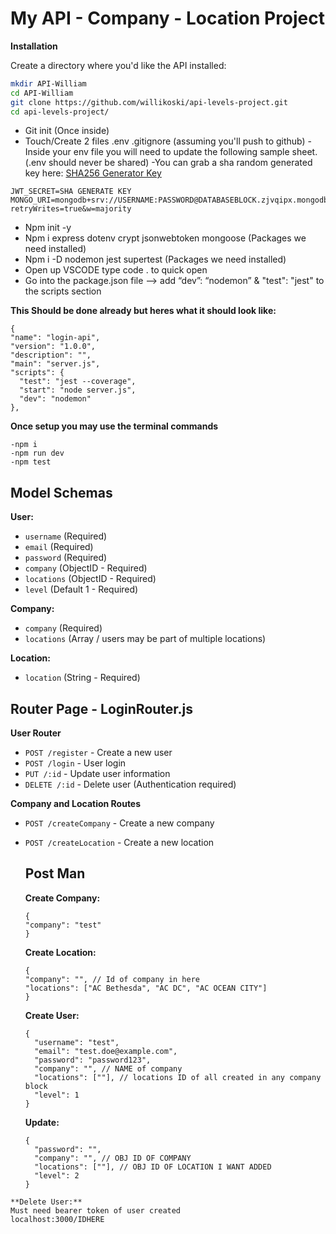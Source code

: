 
# My API - Company - Location Project

**Installation**

Create a directory where you'd like the API installed:

```bash
mkdir API-William
cd API-William
git clone https://github.com/willikoski/api-levels-project.git
cd api-levels-project/

```
 - Git init (Once inside)
 - Touch/Create 2 files .env .gitignore (assuming you'll push to github)
 -Inside your env file you will need to update the following sample sheet. (.env should never be shared)
 -You can grab a sha random generated key here: [SHA256 Generator Key](https://emn178.github.io/online-tools/sha256.html)
 ```
 JWT_SECRET=SHA GENERATE KEY
MONGO_URI=mongodb+srv://USERNAME:PASSWORD@DATABASEBLOCK.zjvqipx.mongodb.net/DATABASENAME?retryWrites=true&w=majority 
```
 - Npm init -y 
 - Npm i express dotenv crypt jsonwebtoken mongoose (Packages we need installed)
 - Npm i -D nodemon jest supertest (Packages we need installed)
 - Open up VSCODE type code . to quick open
 - Go into the package.json file —> add “dev”: “nodemon” & "test": "jest" to the scripts section

 **This Should be done already but heres what it should look like:**
  ``` 
 {
  "name": "login-api",
  "version": "1.0.0",
  "description": "",
  "main": "server.js",
  "scripts": {
    "test": "jest --coverage",
    "start": "node server.js",
    "dev": "nodemon"
  },  
  ```
  **Once setup you may use the terminal commands** 

  ```
-npm i
-npm run dev
-npm test
```

## Model Schemas

**User:**

- `username` (Required)
- `email` (Required)
- `password` (Required)
- `company` (ObjectID - Required)
- `locations` (ObjectID - Required)
- `level` (Default 1 - Required)

**Company:**

- `company` (Required)
- `locations` (Array / users may be part of multiple locations)

**Location:**

- `location` (String - Required)

## Router Page - LoginRouter.js

**User Router**

- `POST /register` - Create a new user
- `POST /login` - User login
- `PUT /:id` - Update user information
- `DELETE /:id` - Delete user (Authentication required)

**Company and Location Routes**

- `POST /createCompany` - Create a new company
- `POST /createLocation` - Create a new location

  ## Post Man
  **Create Company:**
  ```
  {
  "company": "test"
  }
  ```
  **Create Location:**
  ```
  {
  "company": "", // Id of company in here
  "locations": ["AC Bethesda", "AC DC", "AC OCEAN CITY"]
  }
  ```
  **Create User:**
  ```
  {
    "username": "test",
    "email": "test.doe@example.com",
    "password": "password123",
    "company": "", // NAME of company
    "locations": [""], // locations ID of all created in any company block 
    "level": 1
  }
  ```
  **Update:**
  ```
  {
    "password": "",
    "company": "", // OBJ ID OF COMPANY
    "locations": [""], // OBJ ID OF LOCATION I WANT ADDED
    "level": 2
  }
 ```
 **Delete User:**
Must need bearer token of user created
localhost:3000/IDHERE
